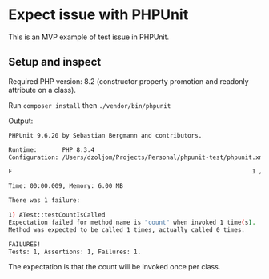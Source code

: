 # Expect issue with PHPUnit

This is an MVP example of test issue in PHPUnit.

## Setup and inspect

Required PHP version: 8.2 (constructor property promotion and readonly attribute on a class).

Run `composer install` then `./vendor/bin/phpunit`

Output:

```bash
PHPUnit 9.6.20 by Sebastian Bergmann and contributors.

Runtime:       PHP 8.3.4
Configuration: /Users/dzoljom/Projects/Personal/phpunit-test/phpunit.xml

F                                                                   1 / 1 (100%)

Time: 00:00.009, Memory: 6.00 MB

There was 1 failure:

1) ATest::testCountIsCalled
Expectation failed for method name is "count" when invoked 1 time(s).
Method was expected to be called 1 times, actually called 0 times.

FAILURES!
Tests: 1, Assertions: 1, Failures: 1.
```

The expectation is that the count will be invoked once per class.
